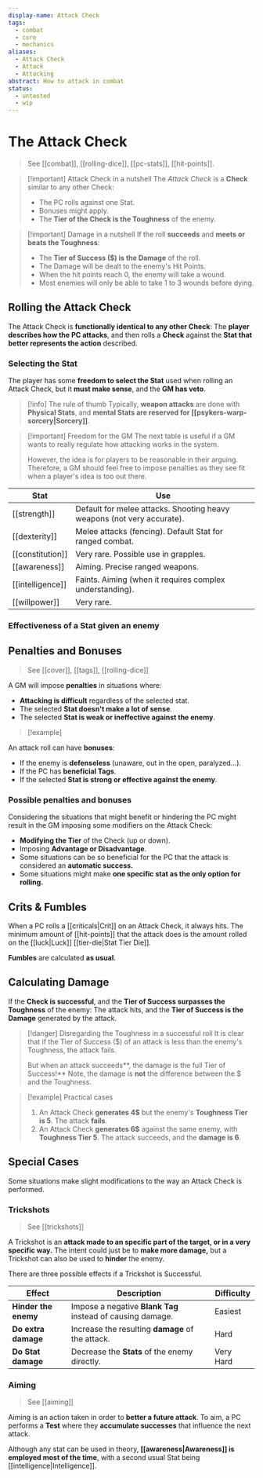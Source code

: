 ```yaml
---
display-name: Attack Check
tags:
  - combat
  - core
  - mechanics
aliases:
  - Attack Check
  - Attack
  - Attacking
abstract: How to attack in combat
status:
  - untested
  - wip
---
```

# The Attack Check
> See [[combat]], [[rolling-dice]], [[pc-stats]], [[hit-points]].

> [!important] Attack Check in a nutshell
> The *Attack Check* is a **Check** similar to any other Check:
> - The PC rolls against one Stat.
> - Bonuses might apply.
> - The **Tier of the Check is the Toughness** of the enemy.
 
> [!important] Damage in a nutshell
> If the roll **succeeds** and **meets or beats the Toughness**:
> - The **Tier of Success ($) is the Damage** of the roll.
> - The Damage will be dealt to the enemy's Hit Points.
> - When the hit points reach 0, the enemy will take a wound.
> - Most enemies will only be able to take 1 to 3 wounds before dying.

## Rolling the Attack Check
The Attack Check is **functionally identical to any other Check**: The **player describes how the PC attacks**, and then rolls a **Check** against the **Stat that better represents the action** described.

### Selecting the Stat
The player has some **freedom to select the Stat** used when rolling an Attack Check, but it **must make sense**, and the **GM has veto**.

> [!info] The rule of thumb
> Typically, **weapon attacks** are done with **Physical Stats**, and **mental Stats are reserved for [[psykers-warp-sorcery|Sorcery]]**.

> [!important] Freedom for the GM
> The next table is useful if a GM wants to really regulate how attacking works in the system.
> 
> However, the idea is for players to be reasonable in their arguing. Therefore, a GM should feel free to impose penalties as they see fit when a player's idea is too out there.

| Stat             | Use                                                                    |
| ---------------- | ---------------------------------------------------------------------- |
| [[strength]]     | Default for melee attacks. Shooting heavy weapons (not very accurate). |
| [[dexterity]]    | Melee attacks (fencing). Default Stat for ranged combat.               |
| [[constitution]] | Very rare. Possible use in grapples.                                   |
| [[awareness]]    | Aiming. Precise ranged weapons.                                        |
| [[intelligence]] | Faints. Aiming (when it requires complex understanding).               |
| [[willpower]]    | Very rare.                                                             |
### Effectiveness of a Stat given an enemy


## Penalties and Bonuses
> See [[cover]], [[tags]], [[rolling-dice]]

A GM will impose **penalties** in situations where:
- **Attacking is difficult** regardless of the selected stat.
- The selected **Stat doesn't make a lot of sense**.
- The selected **Stat is weak or ineffective against the enemy**.

> [!example]

An attack roll can have **bonuses**:
- If the enemy is **defenseless** (unaware, out in the open, paralyzed...).
- If the PC has **beneficial Tags**.
- If the selected **Stat is strong or effective against the enemy**.

### Possible penalties and bonuses
Considering the situations that might benefit or hindering the PC might result in the GM imposing some modifiers on the Attack Check:
- **Modifying the Tier** of the Check (up or down).
- Imposing **Advantage or Disadvantage**.
- Some situations can be so beneficial for the PC that the attack is considered an **automatic success.**
- Some situations might make **one specific stat as the only option for rolling.**

## Crits & Fumbles
When a PC rolls a [[criticals|Crit]] on an Attack Check, it always hits. The minimum amount of [[hit-points]] that the attack does is the amount rolled on the [[luck|Luck]] [[tier-die|Stat Tier Die]].

**Fumbles** are calculated **as usual**.

## Calculating Damage
If the **Check is successful**, and the **Tier of Success surpasses the Toughness** of the enemy: The attack hits, and the **Tier of Success is the Damage** generated by the attack.

> [!danger] Disregarding the Toughness in a successful roll
> It is clear that if the Tier of Success ($) of an attack is less than the enemy's Toughness, the attack fails.
> 
> But when an attack succeeds**, the damage is the full Tier of Success!** Note, the damage is **not** the difference between the $ and the Toughness.

> [!example] Practical cases
> 1. An Attack Check **generates 4$** but the enemy's **Toughness Tier is 5**. The attack **fails**.
> 2. An Attack Check **generates 6$** against the same enemy, with **Toughness Tier 5**. The attack succeeds, and the **damage is 6**.
## Special Cases
Some situations make slight modifications to the way an Attack Check is performed.
### Trickshots
> See [[trickshots]]

A Trickshot is an **attack made to an specific part of the target, or in a very specific way.** The intent could just be to **make more damage,** but a Trickshot can also be used to **hinder** the enemy. 

There are three possible effects if a Trickshot is Successful.

| Effect               | Description                                                | Difficulty |
| -------------------- | ---------------------------------------------------------- | ---------- |
| **Hinder the enemy** | Impose a negative **Blank Tag** instead of causing damage. | Easiest    |
| **Do extra damage**  | Increase the resulting **damage** of the attack.           | Hard       |
| **Do Stat damage**   | Decrease the **Stats** of the enemy directly.              | Very Hard  |

### Aiming
> See [[aiming]]

Aiming is an action taken in order to **better a future attack**. To aim, a PC performs a **Test** where they **accumulate successes** that influence the next attack.

Although any stat can be used in theory, **[[awareness|Awareness]] is employed most of the time**, with a second usual Stat being [[intelligence|Intelligence]].